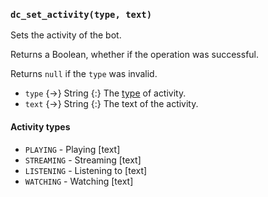 ### `dc_set_activity(type, text)`

Sets the activity of the bot.

Returns a Boolean, whether if the operation was successful.

Returns `null` if the `type` was invalid.

- `type` {->} String
  {:} The [type](#activity-types) of activity.
- `text` {->} String
  {:} The text of the activity.

#### Activity types

* `PLAYING` - Playing [text]
* `STREAMING` - Streaming [text]
* `LISTENING` - Listening to [text]
* `WATCHING` - Watching [text]
